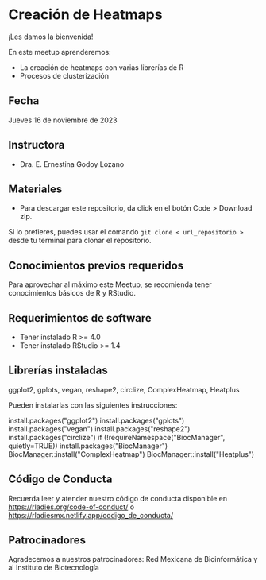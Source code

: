 # Creación de Heatmaps


¡Les damos la bienvenida!

En este meetup aprenderemos:

- La creación de heatmaps con varias librerías de R
- Procesos de clusterización


## Fecha 

Jueves 16 de noviembre de 2023


## Instructora

- Dra. E. Ernestina Godoy Lozano


## Materiales

- Para descargar este repositorio, da click en el botón Code > Download zip. 

Si lo prefieres, puedes usar el comando `git clone < url_repositorio > ` desde tu terminal para clonar el repositorio.


## Conocimientos previos requeridos

Para aprovechar al máximo este Meetup, se recomienda tener conocimientos básicos de R y RStudio.

## Requerimientos de software

+ Tener instalado R >= 4.0
+ Tener instalado RStudio >= 1.4

## Librerías instaladas
ggplot2, gplots, vegan, reshape2, circlize, ComplexHeatmap, Heatplus

Pueden instalarlas con las siguientes instrucciones: 

  install.packages("ggplot2")
  install.packages("gplots")
  install.packages("vegan")
  install.packages("reshape2")
  install.packages("circlize")
  if (!requireNamespace("BiocManager", quietly=TRUE))
  install.packages("BiocManager")
  BiocManager::install("ComplexHeatmap")
  BiocManager::install("Heatplus")

## Código de Conducta

Recuerda leer y atender nuestro código de conducta disponible en https://rladies.org/code-of-conduct/ o https://rladiesmx.netlify.app/codigo_de_conducta/

## Patrocinadores

Agradecemos a nuestros patrocinadores: Red Mexicana de Bioinformática y al Instituto de Biotecnología

